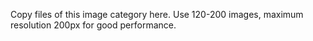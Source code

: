 Copy files of this image category here. Use 120-200 images, maximum resolution 200px for good performance.